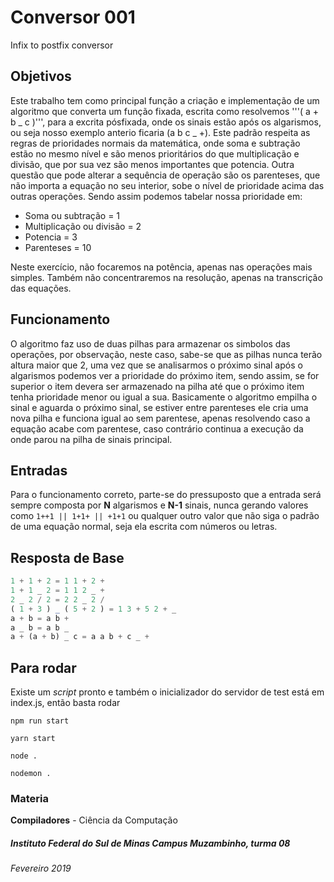 # Conversor 001

Infix to postfix conversor

## Objetivos

Este trabalho tem como principal função a criação e implementação de um algoritmo que converta um função fixada, escrita como resolvemos '''( a + b _ c )''', para a excrita pósfixada, onde os sinais estão após os algarismos, ou seja nosso exemplo anterio ficaria (a b c _ +).
Este padrão respeita as regras de prioridades normais da matemática, onde soma e subtração estão no mesmo nível e são menos prioritários do que multiplicação e divisão, que por sua vez são menos importantes que potencia. Outra questão que pode alterar a sequência de operação são os parenteses, que não importa a equação no seu interior, sobe o nível de prioridade acima das outras operações.
Sendo assim podemos tabelar nossa prioridade em:

- Soma ou subtração = 1
- Multiplicação ou divisão = 2
- Potencia = 3
- Parenteses = 10

Neste exercício, não focaremos na potência, apenas nas operações mais simples. Também não concentraremos na resolução, apenas na transcrição das equações.

## Funcionamento

O algoritmo faz uso de duas pilhas para armazenar os simbolos das operações, por observação, neste caso, sabe-se que as pilhas nunca terão altura maior que 2, uma vez que se analisarmos o próximo sinal após o algarismos podemos ver a prioridade do próximo item, sendo assim, se for superior o item devera ser armazenado na pilha até que o próximo item tenha prioridade menor ou igual a sua.
Basicamente o algoritmo empilha o sinal e aguarda o próximo sinal, se estiver entre parenteses ele cria uma nova pilha e funciona igual ao sem parentese, apenas resolvendo caso a equação acabe com parentese, caso contrário continua a execução da onde parou na pilha de sinais principal.

## Entradas

Para o funcionamento correto, parte-se do pressuposto que a entrada será sempre composta por **N** algarismos e **N-1** sinais, nunca gerando valores como `1++1 || 1+1+ || +1+1` ou qualquer outro valor que não siga o padrão de uma equação normal, seja ela escrita com números ou letras.

## Resposta de Base

```Javascript
1 + 1 + 2 = 1 1 + 2 +
1 + 1 _ 2 = 1 1 2 _ +
2 _ 2 / 2 = 2 2 _ 2 /
( 1 + 3 ) _ ( 5 + 2 ) = 1 3 + 5 2 + _
a + b = a b +
a _ b = a b _
a + (a + b) _ c = a a b + c _ +
```

## Para rodar

Existe um _script_ pronto e também o inicializador do servidor de test está em index.js, então basta rodar

`npm run start`

`yarn start`

`node .`

`nodemon .`

### Materia

**Compiladores** - Ciência da Computação

##### Instituto Federal do Sul de Minas Campus Muzambinho, turma 08

###### Fevereiro 2019
